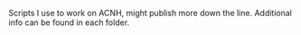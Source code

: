 Scripts I use to work on ACNH, might publish more down the line. Additional info can be found in each folder.